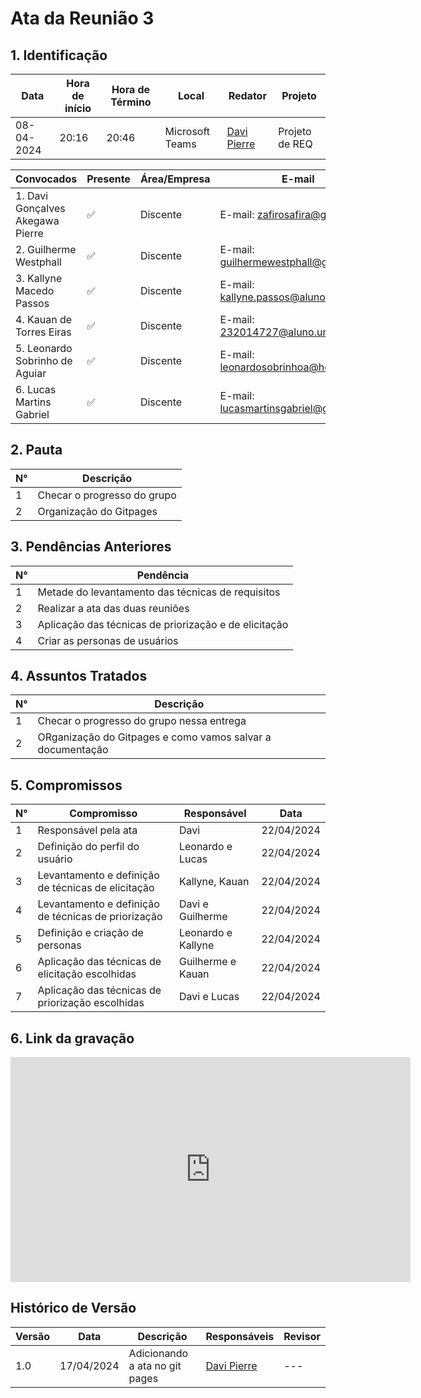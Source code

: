 # **Ata da Reunião 3**

## 1. Identificação

| Data       | Hora de início | Hora de Término | Local            | Redator                      | Projeto         |
|------------|-----------------|-----------------|------------------|------------------------------|-----------------|
| 08-04-2024 | 20:16           | 20:46           | Microsoft Teams  | [Davi Pierre](https://github.com/DaviPierre) | Projeto de REQ |

| Convocados                              | Presente | Área/Empresa | E-mail                                                    |
|-----------------------------------------|----------|--------------|-----------------------------------------------------------|
| 1. Davi Gonçalves Akegawa Pierre       | ✅       | Discente     | E-mail: [zafirosafira@gmail.com](mailto:zafirosafira@gmail.com) |
| 2. Guilherme Westphall                  | ✅       | Discente     | E-mail: [guilhermewestphall@gmail.com](mailto:guilhermewestphall@gmail.com) |
| 3. Kallyne Macedo Passos                | ✅       | Discente     | E-mail: [kallyne.passos@aluno.unb.br](mailto:kallyne.passos@aluno.unb.br) |
| 4. Kauan de Torres Eiras                | ✅       | Discente     | E-mail: [232014727@aluno.unb.br](mailto:232014727@aluno.unb.br) |
| 5. Leonardo Sobrinho de Aguiar          | ✅       | Discente     | E-mail: [leonardosobrinhoa@hotmail.com](mailto:leonardosobrinhoa@hotmail.com) |
| 6. Lucas Martins Gabriel                | ✅       | Discente     | E-mail: [lucasmartinsgabriel@gmail.com](mailto:lucasmartinsgabriel@gmail.com) |

## 2. Pauta

| N° | Descrição                               |
|----|-----------------------------------------|
| 1  | Checar o progresso do grupo             |
| 2  | Organização do Gitpages                 |


## 3. Pendências Anteriores

| N° | Pendência                                            |
|----|------------------------------------------------------|
| 1  | Metade do levantamento das técnicas de requisitos    |
| 2  | Realizar a ata das duas reuniões                     |
| 3  | Aplicação das técnicas de priorização e de elicitação|
| 4  | Criar as personas de usuários                        |

## 4. Assuntos Tratados

| N° | Descrição                                                           |
|----|---------------------------------------------------------------------|
| 1  | Checar o progresso do grupo nessa entrega                           |
| 2  | ORganização do Gitpages e como vamos salvar a documentação          |



## 5. Compromissos

| N° | Compromisso                                        | Responsável                    | Data       |
|----|----------------------------------------------------|--------------------------------|------------|
| 1  | Responsável pela ata                               | Davi                           | 22/04/2024|
| 2  | Definição do perfil do usuário                     | Leonardo e Lucas               | 22/04/2024|
| 3  | Levantamento e definição de técnicas de elicitação | Kallyne, Kauan                 | 22/04/2024|
| 4  | Levantamento e definição de técnicas de priorização| Davi e Guilherme               | 22/04/2024|
| 5  | Definição e criação de personas                    | Leonardo e Kallyne             | 22/04/2024|
| 6  | Aplicação das técnicas de elicitação escolhidas    | Guilherme e Kauan              | 22/04/2024|
| 7  | Aplicação das técnicas de priorização escolhidas   | Davi e Lucas                   | 22/04/2024|

## 6. Link da gravação

<iframe src="https://unbbr.sharepoint.com/sites/Requisitos-G6/_layouts/15/stream.aspx?id=%2Fsites%2FRequisitos%2DG6%2FDocumentos%20Compartilhados%2FGeneral%2FRecordings%2FPlanejamento%2D20240415%5F180743%2DGrava%C3%A7%C3%A3o%20de%20Reuni%C3%A3o%2Emp4&nav=eyJyZWZlcnJhbEluZm8iOnsicmVmZXJyYWxBcHAiOiJTdHJlYW1XZWJBcHAiLCJyZWZlcnJhbFZpZXciOiJTaGFyZURpYWxvZy1MaW5rIiwicmVmZXJyYWxBcHBQbGF0Zm9ybSI6IldlYiIsInJlZmVycmFsTW9kZSI6InZpZXcifX0&ga=1&referrer=StreamWebApp%2EWeb&referrerScenario=AddressBarCopied%2Eview" width="640" height="360" frameborder="0" scrolling="no" allowfullscreen title="Vídeo da reunião 15/08"></iframe>


## Histórico de Versão

| Versão | Data       | Descrição                               | Responsáveis                                              | Revisor                                               |
|--------|------------|-----------------------------------------|-----------------------------------------------------------|-------------------------------------------------------|
| 1.0    | 17/04/2024 | Adicionando a ata no git pages          | [Davi Pierre](https://github.com/DaviPierre)              | ---                                                   |
